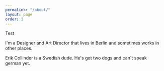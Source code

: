 ```yaml
---
permalink: "/about/"
layout: page
order: 2
---
```



Test

<p>I'm a Designer and Art Director that lives in Berlin and sometimes works in other places.</p>
Erik Collinder is a Swedish dude. He's got two dogs and can't speak german yet.